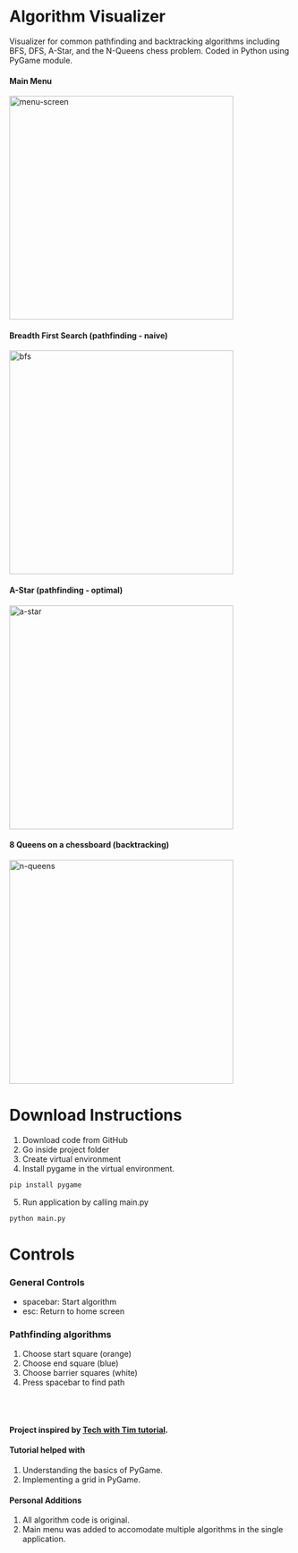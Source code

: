 # Algorithm Visualizer

Visualizer for common pathfinding and backtracking algorithms including BFS, DFS, A-Star, and the N-Queens chess problem. Coded in Python using PyGame module.

#### Main Menu
<img width="400" alt="menu-screen" src="https://user-images.githubusercontent.com/54457854/130320561-b053fbe2-0cc3-44e7-ab41-885bcf093b2f.png">

#### Breadth First Search (pathfinding - naive)
<img width="400" alt="bfs" src="https://user-images.githubusercontent.com/54457854/130320553-83f3f604-0eaf-46d5-8850-461f2b00de19.png">

#### A-Star (pathfinding - optimal)
<img width="400" alt="a-star" src="https://user-images.githubusercontent.com/54457854/130320566-696fdb8c-3074-4ecc-a578-3c9787fb7da2.png">

#### 8 Queens on a chessboard (backtracking)
<img width="400x" alt="n-queens" src="https://user-images.githubusercontent.com/54457854/130320574-2a65661b-b746-4d06-968a-ada61fc9cee8.png">

# Download Instructions

1. Download code from GitHub
2. Go inside project folder
3. Create virtual environment
4. Install pygame in the virtual environment.
```zsh
pip install pygame
```
5. Run application by calling main.py
```zsh
python main.py
```

# Controls

### General Controls
- spacebar: Start algorithm
- esc: Return to home screen

### Pathfinding algorithms
1. Choose start square (orange)
2. Choose end square (blue)
3. Choose barrier squares (white)
4. Press spacebar to find path

<br></br>

#### Project inspired by [Tech with Tim tutorial](https://www.youtube.com/watch?v=JtiK0DOeI4A&t=207s).

#### Tutorial helped with
1. Understanding the basics of PyGame.
2. Implementing a grid in PyGame.

#### Personal Additions
1. All algorithm code is original. 
2. Main menu was added to accomodate multiple algorithms in the single application.




